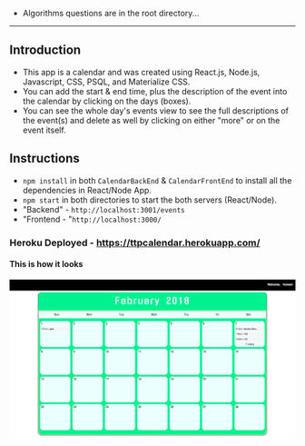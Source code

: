 - Algorithms questions are in the root directory...
---
## Introduction
- This app is a calendar and was created using React.js, Node.js, Javascript, CSS, PSQL, and Materialize CSS. 
- You can add the start & end time, plus the description of the event into the calendar by clicking on the days (boxes). 
- You can see the whole day's events view to see the full descriptions of the event(s) and delete as well by clicking on either "more" or on the event itself. 

## Instructions
- `npm install` in both `CalendarBackEnd` & `CalendarFrontEnd` to install all the dependencies in React/Node App.
- `npm start` in both directories to start the both servers (React/Node).
- "Backend" - `http://localhost:3001/events`
- "Frontend - "`http://localhost:3000/`


### Heroku Deployed - https://ttpcalendar.herokuapp.com/

#### This is how it looks
![calendar](./assets/landing.png)
